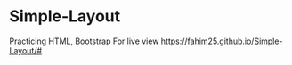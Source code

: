 # Simple-Layout
Practicing HTML, Bootstrap 
For live view https://fahim25.github.io/Simple-Layout/#
